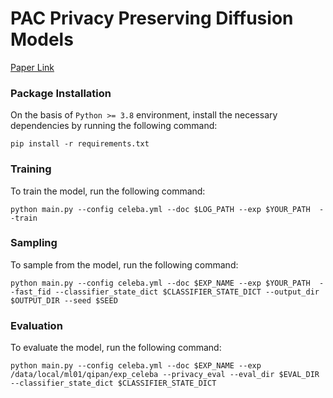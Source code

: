 # PAC Privacy Preserving Diffusion Models

[Paper Link](https://arxiv.org/pdf/2312.01201.pdf)

### Package Installation

On the basis of `Python >= 3.8` environment, install the necessary dependencies by running the following command:

```shell
pip install -r requirements.txt
```

### Training

To train the model, run the following command:

```shell
python main.py --config celeba.yml --doc $LOG_PATH --exp $YOUR_PATH  --train
```
### Sampling

To sample from the model, run the following command:

```shell
python main.py --config celeba.yml --doc $EXP_NAME --exp $YOUR_PATH  --fast_fid --classifier_state_dict $CLASSIFIER_STATE_DICT --output_dir $OUTPUT_DIR --seed $SEED
```

### Evaluation

To evaluate the model, run the following command:

```shell
python main.py --config celeba.yml --doc $EXP_NAME --exp /data/local/ml01/qipan/exp_celeba --privacy_eval --eval_dir $EVAL_DIR --classifier_state_dict $CLASSIFIER_STATE_DICT
```

